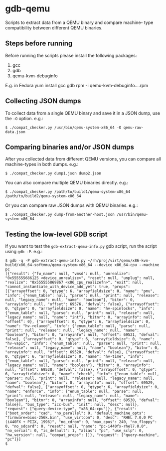 # gdb-qemu

Scripts to extract data from a QEMU binary and compare machine-
type compatibility between different QEMU binaries.

## Steps before running

Before running the scripts please install the following packages:
1. gcc
2. gdb
3. qemu-kvm-debuginfo

E.g. in Fedora
yum install gcc gdb
rpm -i qemu-kvm-debuginfo....rpm

## Collecting JSON dumps

To collect data from a single QEMU binary and save it in a JSON
dump, use the `-O` option. e.g.:

    $ ./compat_checker.py /usr/bin/qemu-system-x86_64 -O qemu-raw-data.json

## Comparing binaries and/or JSON dumps

After you collected data from different QEMU versions, you can
compare all machine-types in both dumps. e.g.:

    $ ./compat_checker.py dump1.json dump2.json

You can also compare multiple QEMU binaries directly. e.g.:

    $ ./compat_checker.py /path/to/build1/qemu-system-x86_64 /path/to/build2/qemu-system-x86_64

Or you can compare raw JSON dumps with QEMU binaries. e.g.:

    $ ./compat_checker.py dump-from-another-host.json /usr/bin/qemu-system-x86_64


## Testing the low-level GDB script

If you want to test the `gdb-extract-qemu-info.py` gdb script, run
the script using `gdb -P`. e.g.:

    $ gdb -q -P gdb-extract-qemu-info.py ~/rh/proj/virt/qemu/x86-kvm-build/x86_64-softmmu/qemu-system-x86_64 --device x86_64-cpu --machine pc
    [{"result": {"fw_name": null, "vmsd": null, "unrealize": "0x555555686125 <device_unrealize>", "reset": null, "unplug": null, "realize": "0x555555869867 <x86_cpu_realizefn>", "exit": null, "cannot_instantiate_with_device_add_yet": true, "props": [{"arrayoffset": 0, "qtype": 6, "arrayfieldsize": 0, "name": "pmu", "info": {"enum_table": null, "parse": null, "print": null, "release": null, "legacy_name": null, "name": "boolean"}, "bitnr": 0, "arrayinfo": null, "offset": 69576, "defval": false}, {"arrayoffset": 0, "qtype": 0, "arrayfieldsize": 0, "name": "hv-spinlocks", "info": {"enum_table": null, "parse": null, "print": null, "release": null, "legacy_name": null, "name": "int"}, "bitnr": 0, "arrayinfo": null, "offset": 0}, {"arrayoffset": 0, "qtype": 6, "arrayfieldsize": 0, "name": "hv-relaxed", "info": {"enum_table": null, "parse": null, "print": null, "release": null, "legacy_name": null, "name": "boolean"}, "bitnr": 0, "arrayinfo": null, "offset": 69521, "defval": false}, {"arrayoffset": 0, "qtype": 6, "arrayfieldsize": 0, "name": "hv-vapic", "info": {"enum_table": null, "parse": null, "print": null, "release": null, "legacy_name": null, "name": "boolean"}, "bitnr": 0, "arrayinfo": null, "offset": 69520, "defval": false}, {"arrayoffset": 0, "qtype": 6, "arrayfieldsize": 0, "name": "hv-time", "info": {"enum_table": null, "parse": null, "print": null, "release": null, "legacy_name": null, "name": "boolean"}, "bitnr": 0, "arrayinfo": null, "offset": 69528, "defval": false}, {"arrayoffset": 0, "qtype": 6, "arrayfieldsize": 0, "name": "check", "info": {"enum_table": null, "parse": null, "print": null, "release": null, "legacy_name": null, "name": "boolean"}, "bitnr": 0, "arrayinfo": null, "offset": 69529, "defval": false}, {"arrayoffset": 0, "qtype": 6, "arrayfieldsize": 0, "name": "enforce", "info": {"enum_table": null, "parse": null, "print": null, "release": null, "legacy_name": null, "name": "boolean"}, "bitnr": 0, "arrayinfo": null, "offset": 69530, "defval": false}], "bus_type": "icc-bus", "init": null, "desc": null}, "request": ["query-device-type", "x86_64-cpu"]}, {"result": {"boot_order": "cad", "no_parallel": 0, "default_machine_opts": "firmware=bios-256k.bin", "use_virtcon": 0, "desc": "RHEL 7.0.0 PC (i440FX + PIIX, 1996)", "no_cdrom": 0, "max_cpus": 240, "no_floppy": 0, "no_sdcard": 0, "reset": null, "name": "pc-i440fx-rhel7.0.0", "no_serial": 0, "is_default": 1, "alias": "pc", "use_sclp": 0, "hw_version": null, "compat_props": []}, "request": ["query-machine", "pc"]}]
    $

